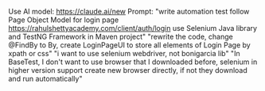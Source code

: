 Use AI model: https://claude.ai/new
Prompt:
  "write automation test follow Page Object Model for login page https://rahulshettyacademy.com/client/auth/login use Selenium Java library and TestNG Framework in Maven project"
  "rewrite the code, change @FindBy to By, create LoginPageUI to store all elements of Login Page by xpath or css"
  "i want to use selenium webdriver, not bonigarcia lib"
  "In BaseTest, I don't want to use browser that I downloaded before, selenium in higher version support create new browser directly, if not they download and run automatically"
